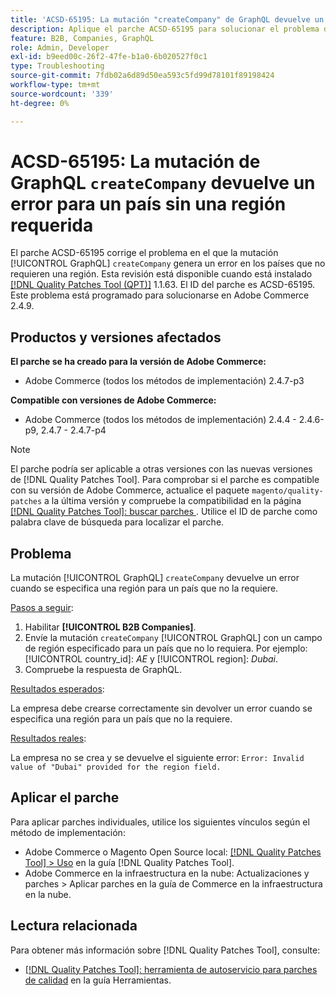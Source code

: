 ```yaml
---
title: 'ACSD-65195: La mutación "createCompany" de GraphQL devuelve un error para un país sin una región requerida'
description: Aplique el parche ACSD-65195 para solucionar el problema de Adobe Commerce en el que la mutación createCompany de GraphQL genera un error en los países que no requieren una región.
feature: B2B, Companies, GraphQL
role: Admin, Developer
exl-id: b9eed00c-26f2-47fe-b1a0-6b020527f0c1
type: Troubleshooting
source-git-commit: 7fdb02a6d89d50ea593c5fd99d78101f89198424
workflow-type: tm+mt
source-wordcount: '339'
ht-degree: 0%

---
```


# ACSD-65195: La mutación de GraphQL `createCompany` devuelve un error para un país sin una región requerida

El parche ACSD-65195 corrige el problema en el que la mutación [!UICONTROL GraphQL] `createCompany` genera un error en los países que no requieren una región. Esta revisión está disponible cuando está instalado [[!DNL Quality Patches Tool (QPT)]](/help/tools/quality-patches-tool/quality-patches-tool-to-self-serve-quality-patches.md) 1.1.63. El ID del parche es ACSD-65195. Este problema está programado para solucionarse en Adobe Commerce 2.4.9.

## Productos y versiones afectados

**El parche se ha creado para la versión de Adobe Commerce:**

* Adobe Commerce (todos los métodos de implementación) 2.4.7-p3

**Compatible con versiones de Adobe Commerce:**

* Adobe Commerce (todos los métodos de implementación) 2.4.4 - 2.4.6-p9, 2.4.7 - 2.4.7-p4

>[!NOTE]
>
>El parche podría ser aplicable a otras versiones con las nuevas versiones de [!DNL Quality Patches Tool]. Para comprobar si el parche es compatible con su versión de Adobe Commerce, actualice el paquete `magento/quality-patches` a la última versión y compruebe la compatibilidad en la página [[!DNL Quality Patches Tool]: buscar parches &#x200B;](https://experienceleague.adobe.com/tools/commerce-quality-patches/index.html?lang=es). Utilice el ID de parche como palabra clave de búsqueda para localizar el parche.

## Problema

La mutación [!UICONTROL GraphQL] `createCompany` devuelve un error cuando se especifica una región para un país que no la requiere.

<u>Pasos a seguir</u>:

1. Habilitar **[!UICONTROL B2B Companies]**.
1. Envíe la mutación `createCompany` [!UICONTROL GraphQL] con un campo de región especificado para un país que no lo requiera. Por ejemplo: [!UICONTROL country_id]: *AE* y [!UICONTROL region]: *Dubai*.
1. Compruebe la respuesta de GraphQL.

<u>Resultados esperados</u>:

La empresa debe crearse correctamente sin devolver un error cuando se especifica una región para un país que no la requiere.

<u>Resultados reales</u>:

La empresa no se crea y se devuelve el siguiente error:
`Error: Invalid value of "Dubai" provided for the region field.`

## Aplicar el parche

Para aplicar parches individuales, utilice los siguientes vínculos según el método de implementación:

* Adobe Commerce o Magento Open Source local: [[!DNL Quality Patches Tool] > Uso](/help/tools/quality-patches-tool/usage.md) en la guía [!DNL Quality Patches Tool].
* Adobe Commerce en la infraestructura en la nube: Actualizaciones y parches > Aplicar parches en la guía de Commerce en la infraestructura en la nube.

## Lectura relacionada

Para obtener más información sobre [!DNL Quality Patches Tool], consulte:

* [[!DNL Quality Patches Tool]: herramienta de autoservicio para parches de calidad](/help/tools/quality-patches-tool/quality-patches-tool-to-self-serve-quality-patches.md) en la guía Herramientas.
